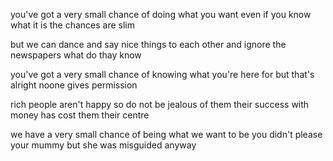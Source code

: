 you've got a very small chance
of doing what you want
even if you know what it is
the chances are slim

but we can dance
and say nice things to each other
and ignore the newspapers
what do thay know

you've got a very small chance
of knowing what you're here for
but that's alright
noone gives permission

rich people aren't happy 
so do not be jealous of them
their success with money
has cost them their centre

we have a very small chance
of being what we want to be
you didn't please your mummy
but she was misguided anyway

